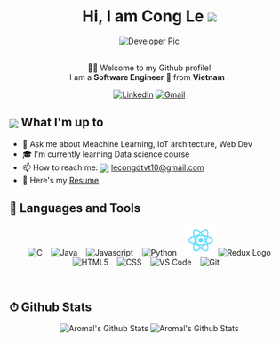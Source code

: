 <div align="center">
    <h1>Hi, I am Cong Le <img
            src="https://media.giphy.com/media/hvRJCLFzcasrR4ia7z/giphy.gif" width="32"></h1>
    <img alt="Developer Pic"
        src="https://user-images.githubusercontent.com/49222186/110210369-58458c80-7eb7-11eb-9d6e-2129358b3098.png" width="350"/>
    <br/><br/>
    <p>🙏🏻 Welcome to my Github profile!<br />
        I am a <b>Software Engineer</b> 🚀 from <b> Vietnam</b> 
      .<br />
    <div>
        <a href="https://www.linkedin.com/in/van-cong-le-b27836118/" target="_blank"><img alt="LinkedIn"
                src="https://img.shields.io/badge/linkedin-%230077B5.svg?&style=for-the-badge&logo=linkedin&logoColor=white" /></a>
        <a href="mailto:lecongdtvt10@gmail.com" target="_blank"><img alt="Gmail"
                src="https://img.shields.io/badge/-Gmail-D14836?style=for-the-badge&logo=Gmail&logoColor=white" /></a>
    </div>
</div>

<div>
    <div>
        <h2><img align="center"
                src="https://emojis.slackmojis.com/emojis/images/1584726375/8272/blob-cool.gif?1584726375" width="28" />
            What I'm up to</h2>
        <ul>
            <li> 💬 Ask me about Meachine Learning, IoT architecture, Web Dev</li>
            <li> 🎓 I'm currently learning Data science course</li>
            <li>📫 How to reach me: <img align="center"
                    src="https://emojis.slackmojis.com/emojis/images/1450319444/38/gmail.png?1450319444" width="17" />
                <a href="mailto:lecongdtvt10@gmail.com" target="_blank">lecongdtvt10@gmail.com</a></li>
            <li>📄 Here's my <a href="https://www.linkedin.com/in/van-cong-le-b27836118/" target="_blank">Resume</a></li>
        </ul>
    </div>
    <div>
        <h2>🧰 Languages and Tools</h2>
        <p align="center">
            <img src="https://i.imgur.com/3B65ag6.png" width="48"
                alt="C" />&nbsp;&nbsp;&nbsp
            <img src="https://cdn.jsdelivr.net/npm/programming-languages-logos@0.0.3/src/java/java_64x64.png" width="48"
                alt="Java" />&nbsp;&nbsp;&nbsp
            <img src="https://upload.wikimedia.org/wikipedia/commons/9/99/Unofficial_JavaScript_logo_2.svg" width="48"
                alt="Javascript" />&nbsp;&nbsp;&nbsp
            <img src="https://upload.wikimedia.org/wikipedia/commons/c/c3/Python-logo-notext.svg" alt="Python"
                width="48" />&nbsp;&nbsp;&nbsp
            <img src="https://raw.githubusercontent.com/github/explore/80688e429a7d4ef2fca1e82350fe8e3517d3494d/topics/react/react.png"
                alt="React.js" width="55" />
            <img src='https://raw.githubusercontent.com/reduxjs/redux/master/logo/logo.png' alt='Redux Logo' width='48'>
            <img src="https://i.imgur.com/Qb7CGcO.png" alt="HTML5"
                width="48" />&nbsp;&nbsp;&nbsp
            <img src="https://i.imgur.com/XwPXdgO.png" alt="CSS"
                width="48" />&nbsp;&nbsp;&nbsp
            <img src="https://upload.wikimedia.org/wikipedia/commons/9/9a/Visual_Studio_Code_1.35_icon.svg" alt="VS Code" width="50" />&nbsp;&nbsp;&nbsp
            <img src="https://upload.wikimedia.org/wikipedia/commons/3/3f/Git_icon.svg" alt="Git"
                width="48" />&nbsp;&nbsp;&nbsp
        </p>
    </div>
    <br />
    <div>
        <h2>⏱ Github Stats
        </h2>
        <p align="center">
            <img height="160" alt="Aromal's Github Stats"
                src="https://github-readme-stats.vercel.app/api?username=lecongaizu&show_icons=true&hide_border=true&theme=dark&count_private=true" />
            <img alt="Aromal's Github Stats" height="160"
                src="https://github-readme-stats.vercel.app/api/top-langs/?username=lecongaizu&hide=assembly&layout=compact&theme=dark" />
        </p>
    </div>
</div>

<!--
**lecongaizu/lecongaizu** is a ✨ _special_ ✨ repository because its `README.md` (this file) appears on your GitHub profile.

Here are some ideas to get you started:

- 🔭 I’m currently working on ...
- 🌱 I’m currently learning ...
- 👯 I’m looking to collaborate on ...
- 🤔 I’m looking for help with ...
- 💬 Ask me about ...
- 📫 How to reach me: ...
- 😄 Pronouns: ...
- ⚡ Fun fact: ...
-->
